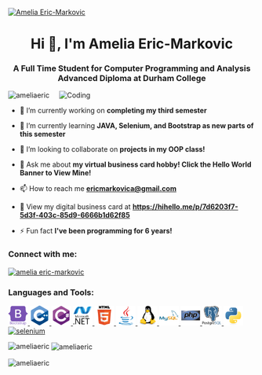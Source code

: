 
<!--
**AmeliaEric/AmeliaEric** is a ✨ _special_ ✨ repository because its `README.md` (this file) appears on your GitHub profile.

Here are some ideas to get you started:

- 🔭 I’m currently working on ...
- 🌱 I’m currently learning ...
- 👯 I’m looking to collaborate on ...
- 🤔 I’m looking for help with ...
- 💬 Ask me about ...
- 📫 How to reach me: ...
- 😄 Pronouns: ...
- ⚡ Fun fact: ...
-->
[![Amelia Eric-Markovic](https://user-images.githubusercontent.com/104782574/198740107-854b989e-2fbc-4906-8db3-12ad0b62eb85.png)](https://hihello.me/p/7d6203f7-5d3f-403c-85d9-6666b1d62f85)
<h1 align="center">Hi 👋, I'm Amelia Eric-Markovic</h1>
<h3 align="center">A Full Time Student for Computer Programming and Analysis Advanced Diploma at Durham College</h3>
<img align="right" alt="Coding" width="400" src="https://static.vecteezy.com/system/resources/previews/000/230/221/non_2x/business-girl-developer-character-illustration-vector.jpg">

<p align="left"> <img src="https://komarev.com/ghpvc/?username=ameliaeric&label=Profile%20views&color=0e75b6&style=flat" alt="ameliaeric" /> </p>

- 🔭 I’m currently working on **completing my third semester**

- 🌱 I’m currently learning **JAVA, Selenium, and Bootstrap as new parts of this semester**

- 👯 I’m looking to collaborate on **projects in my OOP class!**

- 💬 Ask me about **my virtual business card hobby! Click the Hello World Banner to View Mine!**

- 📫 How to reach me **ericmarkovica@gmail.com**

- 🤝 View my digital business card at **https://hihello.me/p/7d6203f7-5d3f-403c-85d9-6666b1d62f85**

- ⚡ Fun fact **I've been programming for 6 years!**

<h3 align="left">Connect with me:</h3>
<p align="left">
<a href="https://linkedin.com/in/amelia eric-markovic" target="blank"><img align="center" src="https://raw.githubusercontent.com/rahuldkjain/github-profile-readme-generator/master/src/images/icons/Social/linked-in-alt.svg" alt="amelia eric-markovic" height="30" width="40" /></a>
</p>

<h3 align="left">Languages and Tools:</h3>
<p align="left"> <a href="https://getbootstrap.com" target="_blank" rel="noreferrer"> <img src="https://raw.githubusercontent.com/devicons/devicon/master/icons/bootstrap/bootstrap-plain-wordmark.svg" alt="bootstrap" width="40" height="40"/> </a> <a href="https://www.w3schools.com/cpp/" target="_blank" rel="noreferrer"> <img src="https://raw.githubusercontent.com/devicons/devicon/master/icons/cplusplus/cplusplus-original.svg" alt="cplusplus" width="40" height="40"/> </a> <a href="https://www.w3schools.com/cs/" target="_blank" rel="noreferrer"> <img src="https://raw.githubusercontent.com/devicons/devicon/master/icons/csharp/csharp-original.svg" alt="csharp" width="40" height="40"/> </a> <a href="https://dotnet.microsoft.com/" target="_blank" rel="noreferrer"> <img src="https://raw.githubusercontent.com/devicons/devicon/master/icons/dot-net/dot-net-original-wordmark.svg" alt="dotnet" width="40" height="40"/> </a> <a href="https://www.w3.org/html/" target="_blank" rel="noreferrer"> <img src="https://raw.githubusercontent.com/devicons/devicon/master/icons/html5/html5-original-wordmark.svg" alt="html5" width="40" height="40"/> </a> <a href="https://www.java.com" target="_blank" rel="noreferrer"> <img src="https://raw.githubusercontent.com/devicons/devicon/master/icons/java/java-original.svg" alt="java" width="40" height="40"/> </a> <a href="https://www.linux.org/" target="_blank" rel="noreferrer"> <img src="https://raw.githubusercontent.com/devicons/devicon/master/icons/linux/linux-original.svg" alt="linux" width="40" height="40"/> </a> <a href="https://www.mysql.com/" target="_blank" rel="noreferrer"> <img src="https://raw.githubusercontent.com/devicons/devicon/master/icons/mysql/mysql-original-wordmark.svg" alt="mysql" width="40" height="40"/> </a> <a href="https://www.php.net" target="_blank" rel="noreferrer"> <img src="https://raw.githubusercontent.com/devicons/devicon/master/icons/php/php-original.svg" alt="php" width="40" height="40"/> </a> <a href="https://www.postgresql.org" target="_blank" rel="noreferrer"> <img src="https://raw.githubusercontent.com/devicons/devicon/master/icons/postgresql/postgresql-original-wordmark.svg" alt="postgresql" width="40" height="40"/> </a> <a href="https://www.python.org" target="_blank" rel="noreferrer"> <img src="https://raw.githubusercontent.com/devicons/devicon/master/icons/python/python-original.svg" alt="python" width="40" height="40"/> </a> <a href="https://www.selenium.dev" target="_blank" rel="noreferrer"> <img src="https://raw.githubusercontent.com/detain/svg-logos/780f25886640cef088af994181646db2f6b1a3f8/svg/selenium-logo.svg" alt="selenium" width="40" height="40"/> </a> </p>

<p><img align="left" src="https://github-readme-stats.vercel.app/api/top-langs?username=ameliaeric&show_icons=true&locale=en&layout=compact" alt="ameliaeric" /></p>

<p>&nbsp;<img align="center" src="https://github-readme-stats.vercel.app/api?username=ameliaeric&show_icons=true&locale=en" alt="ameliaeric" /></p>

<p><img align="center" src="https://github-readme-streak-stats.herokuapp.com/?user=ameliaeric&" alt="ameliaeric" /></p>


